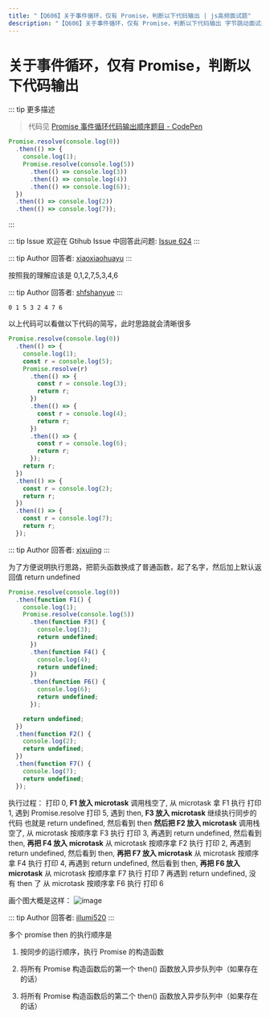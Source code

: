 ```yaml
---
title: "【Q606】关于事件循环，仅有 Promise，判断以下代码输出 | js高频面试题"
description: "【Q606】关于事件循环，仅有 Promise，判断以下代码输出 字节跳动面试题、阿里腾讯面试题、美团小米面试题。"
---
```


# 关于事件循环，仅有 Promise，判断以下代码输出

::: tip 更多描述

> 代码见 [Promise 事件循环代码输出顺序题目 - CodePen](https://codepen.io/shanyue/pen/XWRJjwz)

```js
Promise.resolve(console.log(0))
  .then(() => {
    console.log(1);
    Promise.resolve(console.log(5))
      .then(() => console.log(3))
      .then(() => console.log(4))
      .then(() => console.log(6));
  })
  .then(() => console.log(2))
  .then(() => console.log(7));
```

:::

::: tip Issue
欢迎在 Gtihub Issue 中回答此问题: [Issue 624](https://github.com/shfshanyue/Daily-Question/issues/624)
:::

::: tip Author
回答者: [xiaoxiaohuayu](https://github.com/xiaoxiaohuayu)
:::

按照我的理解应该是 0,1,2,7,5,3,4,6

::: tip Author
回答者: [shfshanyue](https://github.com/shfshanyue)
:::

`0 1 5 3 2 4 7 6`

以上代码可以看做以下代码的简写，此时思路就会清晰很多

```js
Promise.resolve(console.log(0))
  .then(() => {
    console.log(1);
    const r = console.log(5);
    Promise.resolve(r)
      .then(() => {
        const r = console.log(3);
        return r;
      })
      .then(() => {
        const r = console.log(4);
        return r;
      })
      .then(() => {
        const r = console.log(6);
        return r;
      });
    return r;
  })
  .then(() => {
    const r = console.log(2);
    return r;
  })
  .then(() => {
    const r = console.log(7);
    return r;
  });
```

::: tip Author
回答者: [xjxujing](https://github.com/xjxujing)
:::

为了方便说明执行思路，把箭头函数换成了普通函数，起了名字，然后加上默认返回值 return undefined

```js
Promise.resolve(console.log(0))
  .then(function F1() {
    console.log(1);
    Promise.resolve(console.log(5))
      .then(function F3() {
        console.log(3);
        return undefined;
      })
      .then(function F4() {
        console.log(4);
        return undefined;
      })
      .then(function F6() {
        console.log(6);
        return undefined;
      });

    return undefined;
  })
  .then(function F2() {
    console.log(2);
    return undefined;
  })
  .then(function F7() {
    console.log(7);
    return undefined;
  });
```

执行过程：
打印 0, **F1 放入 microtask**
调用栈空了, 从 microtask 拿 F1 执行
打印 1, 遇到 Promise.resolve
打印 5, 遇到 then, **F3 放入 microtask**
继续执行同步的代码 也就是 return undefined, 然后看到 then
**然后把 F2 放入 microtask**
调用栈空了, 从 microtask 按顺序拿 F3 执行
打印 3, 再遇到 return undefined, 然后看到 then, **再把 F4 放入 microtask**
从 microtask 按顺序拿 F2 执行
打印 2, 再遇到 return undefined, 然后看到 then, **再把 F7 放入 microtask**
从 microtask 按顺序拿 F4 执行
打印 4, 再遇到 return undefined, 然后看到 then, **再把 F6 放入 microtask**
从 microtask 按顺序拿 F7 执行
打印 7 再遇到 return undefined, 没有 then 了
从 microtask 按顺序拿 F6 执行
打印 6

画个图大概是这样：
![image](https://user-images.githubusercontent.com/50768544/123897414-ecbb8980-d995-11eb-8293-01e274dd876f.png)

::: tip Author
回答者: [illumi520](https://github.com/illumi520)
:::

多个 promise then 的执行顺序是

1. 按同步的运行顺序，执行 Promise 的构造函数

2. 将所有 Promise 构造函数后的第一个 then() 函数放入异步队列中（如果存在的话）

3. 将所有 Promise 构造函数后的第二个 then() 函数放入异步队列中（如果存在的话）

